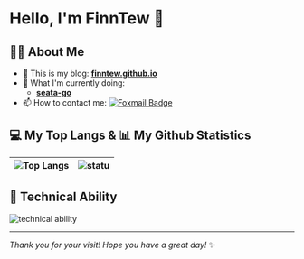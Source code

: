 # Hello, I'm FinnTew 👋

## 👨‍💻 About Me

- 💬 This is my blog: **[finntew.github.io](https://finntew.github.io)**
- 🔭 What I'm currently doing:
  - **[seata-go](https://github.com/FinnTew/incubator-seata-go)**
- 📫 How to contact me: [![Foxmail Badge](https://img.shields.io/badge/-finntew@foxmail.com-c14438?style=flat&logo=Foxmail&logoColor=white&link=mailto:finntew@foxmail.com)](mailto:finntew@foxmail.com)

## 💻 My Top Langs & 📊 My Github Statistics

| ![Top Langs](https://github-readme-stats.kituin.fun/api/top-langs/?username=FinnTew&show_icons=true&theme=gruvbox&locale=cn&layout=compact) | ![statu](https://github-readme-stats.kituin.fun/api?username=FinnTew&show_icons=true&theme=gruvbox&locale=cn) |
|:--:|:--:|

## 🚀 Technical Ability

![technical ability](https://skillicons.dev/icons?i=golang,python,java,mysql,redis,rabbitmq,github,linux,docker&theme=light)

---

*Thank you for your visit! Hope you have a great day!* ✨
